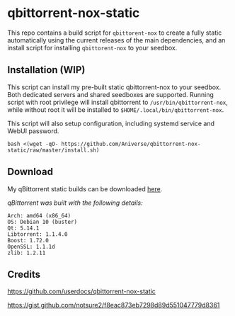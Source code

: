 # qbittorrent-nox-static

This repo contains a build script for `qbittorent-nox` to create a fully static automatically using the current releases of the main dependencies, and an install script for installing `qbittorent-nox` to your seedbox.

## Installation (WIP)

This script can install my pre-built static qbittorrent-nox to your seedbox. Both dedicated servers and shared seedboxes are supported. Running script with root privilege will install qbittorrent to `/usr/bin/qbittorrent-nox`, while without root it will be installed to `$HOME/.local/bin/qbittorrent-nox`.

This script will also setup configuration, including systemd service and WebUI password.

```shell
bash <(wget -qO- https://github.com/Aniverse/qbittorrent-nox-static/raw/master/install.sh)
```

## Download

My qBittorrent static builds can be downloaded [here](https://sourceforge.net/projects/inexistence/files/qbittorrent/).

*qBittorrent was built with the following details:*

```
Arch: amd64 (x86_64)
OS: Debian 10 (buster)
Qt: 5.14.1
Libtorrent: 1.1.4.0
Boost: 1.72.0
OpenSSL: 1.1.1d
zlib: 1.2.11
```

## Credits

https://github.com/userdocs/qbittorrent-nox-static

https://gist.github.com/notsure2/f8eac873eb7298d89d551047779d8361